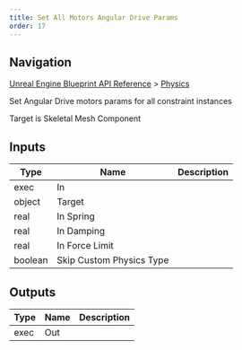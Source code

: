 ```yaml
---
title: Set All Motors Angular Drive Params
order: 17
---
```

## Navigation

[Unreal Engine Blueprint API Reference](https://dev.epicgames.com/documentation/en-us/unreal-engine/BlueprintAPI) > [Physics](https://dev.epicgames.com/documentation/en-us/unreal-engine/BlueprintAPI/Physics)

Set Angular Drive motors params for all constraint instances

Target is Skeletal Mesh Component

## Inputs

| Type | Name | Description |
| --- | --- | --- |
| exec | In |  |
| object | Target |  |
| real | In Spring |  |
| real | In Damping |  |
| real | In Force Limit |  |
| boolean | Skip Custom Physics Type |  |

## Outputs

| Type | Name | Description |
| --- | --- | --- |
| exec | Out |  |
